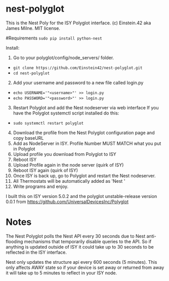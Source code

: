 # nest-polyglot
This is the Nest Poly for the ISY Polyglot interface. 
(c) Einstein.42 aka James Milne. MIT license. 

#Requirements
`sudo pip install python-nest`

Install:

1. Go to your polyglot/config/node_servers/ folder.
  * `git clone https://github.com/Einstein42/nest-polyglot.git`
  * `cd nest-polyglot`
2. Add your username and password to a new file called login.py
  * `echo USERNAME='"<username>"' >> login.py`
  * `echo PASSWORD='"<password>"' >> login.py`
3. Restart Polyglot and add the Nest nodeserver via web interface If you have the Polyglot systemctl script installed do this:
  * `sudo systemctl restart polyglot`
4. Download the profile from the Nest Polyglot configuration page and copy baseURL
5. Add as NodeServer in ISY. Profile Number MUST MATCH what you put in Polyglot
6. Upload profile you download from Polyglot to ISY
7. Reboot ISY
8. Upload Profile again in the node server (quirk of ISY)
9. Reboot ISY again (quirk of ISY)
10. Once ISY is back up, go to Polyglot and restart the Nest nodeserver.
11. All Thermostats will be automatically added as 'Nest <Structure> <Location>'
12. Write programs and enjoy.


I built this on ISY version 5.0.2 and the polyglot unstable-release version 0.0.1 from 
https://github.com/UniversalDevicesInc/Polyglot

# Notes
The Nest Polyglot polls the Nest API every 30 seconds due to Nest anti-flooding mechanisms that
temporarily disable queries to the API. So if anything is updated outside of ISY it could take
up to 30 seconds to be reflected in the ISY interface.

Nest only updates the structure api every 600 seconds (5 minutes). This only affects AWAY state
so if your device is set away or returned from away it will take up to 5 minutes to reflect in
your ISY node.
